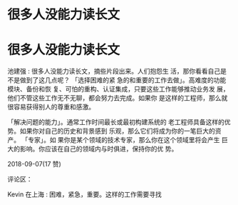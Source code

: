 # 很多人没能力读长文

# 很多人没能力读长文

池建强 : 很多人没能力读长文，摘些片段出来。人们抱怨生 活，那你看看自己是不是做到了这几点呢？ 「选择困难的紧 急的和重要的工作去做」。高难度的功能模块、备份和恢 复、可怕的重构、认证集成，只要这些工作能够推动业务发 展，他们不管这些工作无不无聊，都会努力去完成。如果你 是这样的工程师，那么就很容易获得别人的尊重和感激。

「解决问题的能力」。通常工作时间最长或最初构建系统的 老工程师具备这样的优势。如果你对自己的历史和背景感到 乐观，那么它们将成为你的一笔巨大的资产。 「专家」。如 果你是某个领域的技术专家，那么你在这个领域里将会产生 巨大的影响。你应该在自己的领域内与时俱进，保持你的优 势。

2018-09-07(17 赞)

评论区：

Kevin 在上海 : 困难，紧急，重要。这样的工作需要寻找